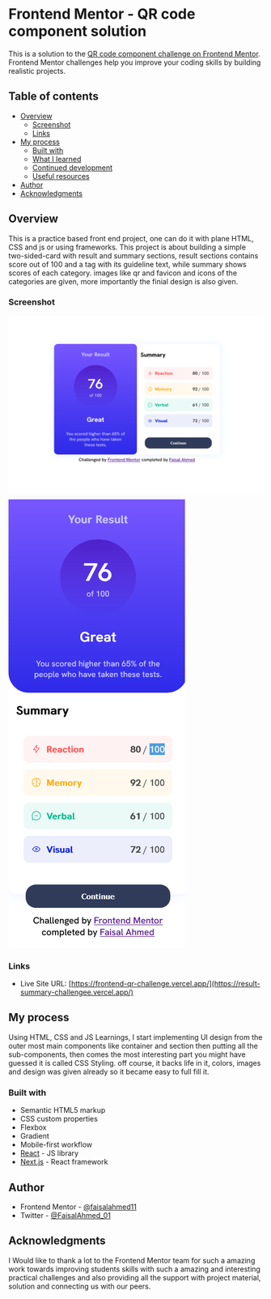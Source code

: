# Frontend Mentor - QR code component solution

This is a solution to the [QR code component challenge on Frontend Mentor](https://www.frontendmentor.io/challenges/qr-code-component-iux_sIO_H). Frontend Mentor challenges help you improve your coding skills by building realistic projects. 

## Table of contents

- [Overview](#overview)
  - [Screenshot](#screenshot)
  - [Links](#links)
- [My process](#my-process)
  - [Built with](#built-with)
  - [What I learned](#what-i-learned)
  - [Continued development](#continued-development)
  - [Useful resources](#useful-resources)
- [Author](#author)
- [Acknowledgments](#acknowledgments)



## Overview
This is a practice based front end project, one can do it with plane HTML, CSS and js or using frameworks.
This project is about building a simple two-sided-card with result and summary sections, result sections contains score out of 100 and a tag with its guideline text, while summary shows scores of each category. images like qr and favicon and icons of the categories are given, more importantly the finial design is also given.


### Screenshot

![](./public/screenshot1.png)
![](./public/screenshot2.png)

### Links

- Live Site URL: [https://frontend-qr-challenge.vercel.app/](https://result-summary-challengee.vercel.app/)

## My process
 Using HTML, CSS and JS Learnings, I start implementing UI design from the outer most main components like container and section then putting all the sub-components, then comes the most interesting part you might have guessed it is called CSS Styling.
off course, it backs life in it, colors, images and design was given already so it became easy to full fill it.

### Built with

- Semantic HTML5 markup
- CSS custom properties
- Flexbox
- Gradient
- Mobile-first workflow
- [React](https://reactjs.org/) - JS library
- [Next.js](https://nextjs.org/) - React framework

## Author

- Frontend Mentor - [@faisalahmed11](https://www.frontendmentor.io/profile/@faisalahmed11)
- Twitter - [@FaisalAhmed_01](https://www.twitter.com/FaisalAhmed_01)

## Acknowledgments

I Would like to thank a lot to the Frontend Mentor team for such a amazing work towards improving students skills with such a amazing and interesting practical challenges and also providing all the support with project material, solution and connecting us with our peers.
